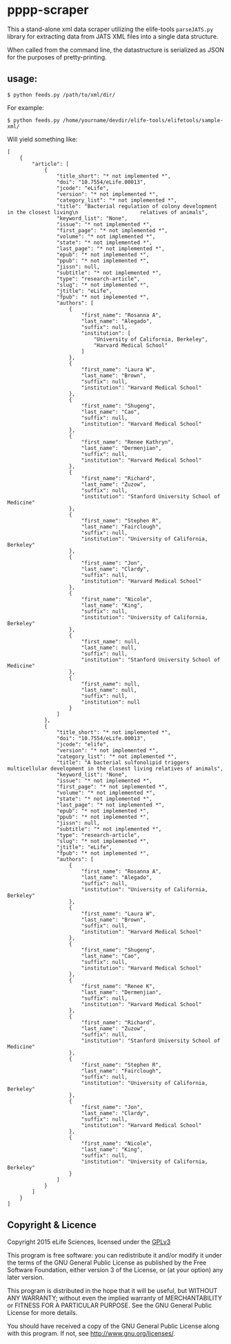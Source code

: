 # pppp-scraper

This a stand-alone xml data scraper utilizing the elife-tools `parseJATS.py` 
library for extracting data from JATS XML files into a single data structure.

When called from the command line, the datastructure is serialized as JSON for
the purposes of pretty-printing.

## usage:

    $ python feeds.py /path/to/xml/dir/

For example:

    $ python feeds.py /home/yourname/devdir/elife-tools/elifetools/sample-xml/
        
Will yield something like:

    [
        {
            "article": [
                {
                    "title_short": "* not implemented *", 
                    "doi": "10.7554/eLife.00013", 
                    "jcode": "eLife", 
                    "version": "* not implemented *", 
                    "category_list": "* not implemented *", 
                    "title": "Bacterial regulation of colony development in the closest living\n                    relatives of animals", 
                    "keyword_list": "None", 
                    "issue": "* not implemented *", 
                    "first_page": "* not implemented *", 
                    "volume": "* not implemented *", 
                    "state": "* not implemented *", 
                    "last_page": "* not implemented *", 
                    "epub": "* not implemented *", 
                    "ppub": "* not implemented *", 
                    "jissn": null, 
                    "subtitle": "* not implemented *", 
                    "type": "research-article", 
                    "slug": "* not implemented *", 
                    "jtitle": "eLife", 
                    "fpub": "* not implemented *", 
                    "authors": [
                        {
                            "first_name": "Rosanna A", 
                            "last_name": "Alegado", 
                            "suffix": null, 
                            "institution": [
                                "University of California, Berkeley", 
                                "Harvard Medical School"
                            ]
                        }, 
                        {
                            "first_name": "Laura W", 
                            "last_name": "Brown", 
                            "suffix": null, 
                            "institution": "Harvard Medical School"
                        }, 
                        {
                            "first_name": "Shugeng", 
                            "last_name": "Cao", 
                            "suffix": null, 
                            "institution": "Harvard Medical School"
                        }, 
                        {
                            "first_name": "Renee Kathryn", 
                            "last_name": "Dermenjian", 
                            "suffix": null, 
                            "institution": "Harvard Medical School"
                        }, 
                        {
                            "first_name": "Richard", 
                            "last_name": "Zuzow", 
                            "suffix": null, 
                            "institution": "Stanford University School of Medicine"
                        }, 
                        {
                            "first_name": "Stephen R", 
                            "last_name": "Fairclough", 
                            "suffix": null, 
                            "institution": "University of California, Berkeley"
                        }, 
                        {
                            "first_name": "Jon", 
                            "last_name": "Clardy", 
                            "suffix": null, 
                            "institution": "Harvard Medical School"
                        }, 
                        {
                            "first_name": "Nicole", 
                            "last_name": "King", 
                            "suffix": null, 
                            "institution": "University of California, Berkeley"
                        }, 
                        {
                            "first_name": null, 
                            "last_name": null, 
                            "suffix": null, 
                            "institution": "Stanford University School of Medicine"
                        }, 
                        {
                            "first_name": null, 
                            "last_name": null, 
                            "suffix": null, 
                            "institution": null
                        }
                    ]
                }, 
                {
                    "title_short": "* not implemented *", 
                    "doi": "10.7554/eLife.00013", 
                    "jcode": "elife", 
                    "version": "* not implemented *", 
                    "category_list": "* not implemented *", 
                    "title": "A bacterial sulfonolipid triggers multicellular development in the closest living relatives of animals", 
                    "keyword_list": "None", 
                    "issue": "* not implemented *", 
                    "first_page": "* not implemented *", 
                    "volume": "* not implemented *", 
                    "state": "* not implemented *", 
                    "last_page": "* not implemented *", 
                    "epub": "* not implemented *", 
                    "ppub": "* not implemented *", 
                    "jissn": null, 
                    "subtitle": "* not implemented *", 
                    "type": "research-article", 
                    "slug": "* not implemented *", 
                    "jtitle": "eLife", 
                    "fpub": "* not implemented *", 
                    "authors": [
                        {
                            "first_name": "Rosanna A", 
                            "last_name": "Alegado", 
                            "suffix": null, 
                            "institution": "University of California, Berkeley"
                        }, 
                        {
                            "first_name": "Laura W", 
                            "last_name": "Brown", 
                            "suffix": null, 
                            "institution": "Harvard Medical School"
                        }, 
                        {
                            "first_name": "Shugeng", 
                            "last_name": "Cao", 
                            "suffix": null, 
                            "institution": "Harvard Medical School"
                        }, 
                        {
                            "first_name": "Renee K", 
                            "last_name": "Dermenjian", 
                            "suffix": null, 
                            "institution": "Harvard Medical School"
                        }, 
                        {
                            "first_name": "Richard", 
                            "last_name": "Zuzow", 
                            "suffix": null, 
                            "institution": "Stanford University School of Medicine"
                        }, 
                        {
                            "first_name": "Stephen R", 
                            "last_name": "Fairclough", 
                            "suffix": null, 
                            "institution": "University of California, Berkeley"
                        }, 
                        {
                            "first_name": "Jon", 
                            "last_name": "Clardy", 
                            "suffix": null, 
                            "institution": "Harvard Medical School"
                        }, 
                        {
                            "first_name": "Nicole", 
                            "last_name": "King", 
                            "suffix": null, 
                            "institution": "University of California, Berkeley"
                        }
                    ]
                }
            ]
        }
    ]

## Copyright & Licence

Copyright 2015 eLife Sciences, licensed under the [GPLv3](gpl.txt)

This program is free software: you can redistribute it and/or modify
it under the terms of the GNU General Public License as published by
the Free Software Foundation, either version 3 of the License, or
(at your option) any later version.

This program is distributed in the hope that it will be useful,
but WITHOUT ANY WARRANTY; without even the implied warranty of
MERCHANTABILITY or FITNESS FOR A PARTICULAR PURPOSE.  See the
GNU General Public License for more details.

You should have received a copy of the GNU General Public License
along with this program.  If not, see <http://www.gnu.org/licenses/>.


